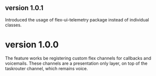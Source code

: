 ## version 1.0.1

Introduced the usage of flex-ui-telemetry package instead of individual classes.

# version 1.0.0

The feature works be registering custom flex channels for callbacks and voicemails. These channels are a presentation only layer, on top of the taskrouter channel, which remains voice.
